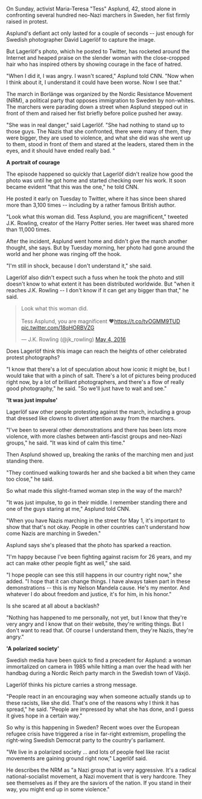 On Sunday, activist Maria-Teresa "Tess" Asplund, 42, stood alone in confronting several hundred neo-Nazi marchers in Sweden, her fist firmly raised in protest.

Asplund's defiant act only lasted for a couple of seconds -- just enough for Swedish photographer David Lagerlöf to capture the image.

But Lagerlöf's photo, which he posted to Twitter, has rocketed around the Internet and heaped praise on the slender woman with the close-cropped hair who has inspired others by showing courage in the face of hatred.

"When I did it, I was angry. I wasn't scared," Asplund told CNN. "Now when I think about it, I understand it could have been worse. Now I see that."

The march in Borlänge was organized by the Nordic Resistance Movement (NRM), a political party that opposes immigration to Sweden by non-whites. The marchers were parading down a street when Asplund stepped out in front of them and raised her fist briefly before police pushed her away.

"She was in real danger," said Lagerlöf. "She had nothing to stand up to those guys. The Nazis that she confronted, there were many of them, they were bigger, they are used to violence, and what she did was she went up to them, stood in front of them and stared at the leaders, stared them in the eyes, and it should have ended really bad. "

**A portrait of courage**

The episode happened so quickly that Lagerlöf didn't realize how good the photo was until he got home and started checking over his work. It soon became evident "that this was the one," he told CNN.

He posted it early on Tuesday to Twitter, where it has since been shared more than 3,100 times -- including by a rather famous British author.

"Look what this woman did. Tess Asplund, you are magnificent," tweeted J.K. Rowling, creator of the Harry Potter series. Her tweet was shared more than 11,000 times.

After the incident, Asplund went home and didn't give the march another thought, she says. But by Tuesday morning, her photo had gone around the world and her phone was ringing off the hook.

"I'm still in shock, because I don't understand it," she said.

Lagerlöf also didn't expect such a fuss when he took the photo and still doesn't know to what extent it has been distributed worldwide. But "when it reaches J.K. Rowling -- I don't know if it can get any bigger than that," he said.

<blockquote class="twitter-tweet" data-lang="en"><p lang="en" dir="ltr">Look what this woman did. <br><br>Tess Asplund, you are magnificent ❤️<a href="https://t.co/tvOGMM9TUD">https://t.co/tvOGMM9TUD</a> <a href="https://t.co/18qHORBVZG">pic.twitter.com/18qHORBVZG</a></p>&mdash; J.K. Rowling (@jk_rowling) <a href="https://twitter.com/jk_rowling/status/727857473000976385">May 4, 2016</a></blockquote>
<script async src="//platform.twitter.com/widgets.js" charset="utf-8"></script>

Does Lagerlöf think this image can reach the heights of other celebrated protest photographs?

"I know that there's a lot of speculation about how iconic it might be, but I would take that with a pinch of salt. There's a lot of pictures being produced right now, by a lot of brilliant photographers, and there's a flow of really good photography," he said. "So we'll just have to wait and see."

**'It was just impulse'**

Lagerlöf saw other people protesting against the march, including a group that dressed like clowns to divert attention away from the marchers.

"I've been to several other demonstrations and there has been lots more violence, with more clashes between anti-fascist groups and neo-Nazi groups," he said. "It was kind of calm this time."

Then Asplund showed up, breaking the ranks of the marching men and just standing there.

"They continued walking towards her and she backed a bit when they came too close," he said.

So what made this slight-framed woman step in the way of the march?

"It was just impulse, to go in their middle. I remember standing there and one of the guys staring at me," Asplund told CNN. 

"When you have Nazis marching in the street for May 1, it's important to show that that's not okay. People in other countries can't understand how come Nazis are marching in Sweden."

Asplund says she's pleased that the photo has sparked a reaction.

"I'm happy because I've been fighting against racism for 26 years, and my act can make other people fight as well," she said.

"I hope people can see this still happens in our country right now," she added. "I hope that it can change things. I have always taken part in these demonstrations -- this is my Nelson Mandela cause. He's my mentor. And whatever I do about freedom and justice, it's for him, in his honor."

Is she scared at all about a backlash?

"Nothing has happened to me personally, not yet, but I know that they're very angry and I know that on their website, they're writing things. But I don't want to read that. Of course I understand them, they're Nazis, they're angry."

**'A polarized society'**

Swedish media have been quick to find a precedent for Asplund: a woman immortalized on camera in 1985 while hitting a man over the head with her handbag during a Nordic Reich party march in the Swedish town of Växjö.

Lagerlöf thinks his picture carries a strong message.

"People react in an encouraging way when someone actually stands up to these racists, like she did. That's one of the reasons why I think it has spread," he said. "People are impressed by what she has done, and I guess it gives hope in a certain way."

So why is this happening in Sweden? Recent woes over the European refugee crisis have triggered a rise in far-right extremism, propelling the right-wing Swedish Democrat party to the country's parliament.

"We live in a polarized society ... and lots of people feel like racist movements are gaining ground right now," Lagerlöf said.

He describes the NRM as "a Nazi group that is very aggressive. It's a radical national-socialist movement, a Nazi movement that is very hardcore. They see themselves as if they are the saviors of the nation. If you stand in their way, you might end up in some violence."